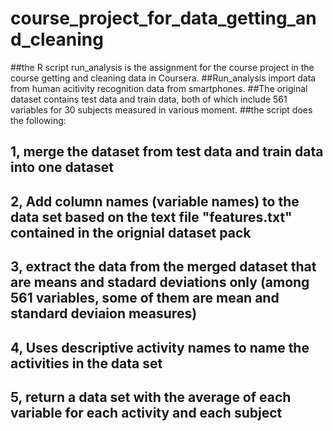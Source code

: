 # course_project_for_data_getting_and_cleaning
##the R script run_analysis is the assignment for the course project in the course getting and cleaning data in Coursera. 
##Run_analysis import data from human acitivity recognition data from smartphones. 
##The original dataset contains test data and train data, both of which include 561 variables for 30 subjects measured in various moment. 
##the script does the following:
 ##   1, merge the dataset from test data and train data into one dataset
 ##   2, Add column names (variable names) to the data set based on the text file "features.txt" contained in the orignial dataset pack
 ##   3, extract the data from the merged dataset that are means and stadard deviations only (among 561 variables, some of them are mean and standard deviaion measures)
 ##   4, Uses descriptive activity names to name the activities in the data set
 ##   5, return a data set with the average of each variable for each activity and each subject
